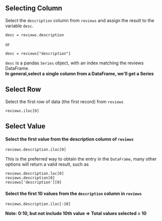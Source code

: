 ## Selecting Column
Select the `description` column from `reviews` and assign the result to the variable `desc`.
```
desc = reviews.description
```
or
```
desc = reviews["description"]
```
`desc` is a pandas `Series` object, with an index matching the reviews DataFrame.<br>
**In general,select a single column from a DataFrame, we'll get a Series**

## Select Row
Select the first row of data (the first record) from `reviews`
```
reviews.iloc[0]
```
## Select Value
#### Select the first value from the description column of `reviews`
```
reviews.description.iloc[0]
```
This is the preferred way to obtain the entry in the `DataFrame`, 
many other options will return a valid result, such as 
```
reviews.description.loc[0]
reviews.description[0]
reviews['description'][0]
```
#### Select the first 10 values from the `description` column in `reviews`
```
reviews.description.iloc[:10]
```
**Note: 0:10, but not include 10th value => Total values selected = 10**
